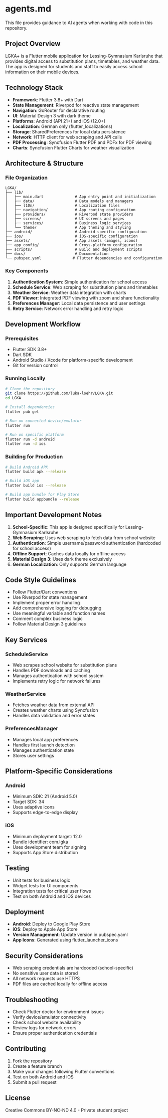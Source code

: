 # agents.md

This file provides guidance to AI agents when working with code in this repository.

## Project Overview

LGKA+ is a Flutter mobile application for Lessing-Gymnasium Karlsruhe that provides digital access to substitution plans, timetables, and weather data. The app is designed for students and staff to easily access school information on their mobile devices.

## Technology Stack

- **Framework**: Flutter 3.8+ with Dart
- **State Management**: Riverpod for reactive state management
- **Navigation**: GoRouter for declarative routing
- **UI**: Material Design 3 with dark theme
- **Platforms**: Android (API 21+) and iOS (12.0+)
- **Localization**: German only (flutter_localizations)
- **Storage**: SharedPreferences for local data persistence
- **Network**: HTTP client for web scraping and API calls
- **PDF Processing**: Syncfusion Flutter PDF and PDFx for PDF viewing
- **Charts**: Syncfusion Flutter Charts for weather visualization

## Architecture & Structure

### File Organization
```
LGKA/
├── lib/
│   ├── main.dart              # App entry point and initialization
│   ├── data/                  # Data models and managers
│   ├── l10n/                  # Localization files
│   ├── navigation/            # App routing configuration
│   ├── providers/             # Riverpod state providers
│   ├── screens/               # UI screens and pages
│   ├── services/              # Business logic services
│   └── theme/                 # App theming and styling
├── android/                   # Android-specific configuration
├── ios/                       # iOS-specific configuration
├── assets/                    # App assets (images, icons)
├── app_config/                # Cross-platform configuration
├── scripts/                   # Build and deployment scripts
├── docs/                      # Documentation
└── pubspec.yaml              # Flutter dependencies and configuration
```

### Key Components

1. **Authentication System**: Simple authentication for school access
2. **Schedule Service**: Web scraping for substitution plans and timetables
3. **Weather Service**: Weather data integration with charts
4. **PDF Viewer**: Integrated PDF viewing with zoom and share functionality
5. **Preferences Manager**: Local data persistence and user settings
6. **Retry Service**: Network error handling and retry logic

## Development Workflow

### Prerequisites
- Flutter SDK 3.8+
- Dart SDK
- Android Studio / Xcode for platform-specific development
- Git for version control

### Running Locally
```bash
# Clone the repository
git clone https://github.com/luka-loehr/LGKA.git
cd LGKA

# Install dependencies
flutter pub get

# Run on connected device/emulator
flutter run

# Run on specific platform
flutter run -d android
flutter run -d ios
```

### Building for Production
```bash
# Build Android APK
flutter build apk --release

# Build iOS app
flutter build ios --release

# Build app bundle for Play Store
flutter build appbundle --release
```

## Important Development Notes

1. **School-Specific**: This app is designed specifically for Lessing-Gymnasium Karlsruhe
2. **Web Scraping**: Uses web scraping to fetch data from school website
3. **Authentication**: Simple username/password authentication (hardcoded for school access)
4. **Offline Support**: Caches data locally for offline access
5. **Material Design 3**: Uses dark theme exclusively
6. **German Localization**: Only supports German language

## Code Style Guidelines

- Follow Flutter/Dart conventions
- Use Riverpod for state management
- Implement proper error handling
- Add comprehensive logging for debugging
- Use meaningful variable and function names
- Comment complex business logic
- Follow Material Design 3 guidelines

## Key Services

### ScheduleService
- Web scrapes school website for substitution plans
- Handles PDF downloads and caching
- Manages authentication with school system
- Implements retry logic for network failures

### WeatherService
- Fetches weather data from external API
- Creates weather charts using Syncfusion
- Handles data validation and error states

### PreferencesManager
- Manages local app preferences
- Handles first launch detection
- Manages authentication state
- Stores user settings

## Platform-Specific Considerations

### Android
- Minimum SDK: 21 (Android 5.0)
- Target SDK: 34
- Uses adaptive icons
- Supports edge-to-edge display

### iOS
- Minimum deployment target: 12.0
- Bundle identifier: com.lgka
- Uses development team for signing
- Supports App Store distribution

## Testing

- Unit tests for business logic
- Widget tests for UI components
- Integration tests for critical user flows
- Test on both Android and iOS devices

## Deployment

- **Android**: Deploy to Google Play Store
- **iOS**: Deploy to Apple App Store
- **Version Management**: Update version in pubspec.yaml
- **App Icons**: Generated using flutter_launcher_icons

## Security Considerations

- Web scraping credentials are hardcoded (school-specific)
- No sensitive user data is stored
- All network requests use HTTPS
- PDF files are cached locally for offline access

## Troubleshooting

- Check Flutter doctor for environment issues
- Verify device/emulator connectivity
- Check school website availability
- Review logs for network errors
- Ensure proper authentication credentials

## Contributing

1. Fork the repository
2. Create a feature branch
3. Make your changes following Flutter conventions
4. Test on both Android and iOS
5. Submit a pull request

## License

Creative Commons BY-NC-ND 4.0 - Private student project

